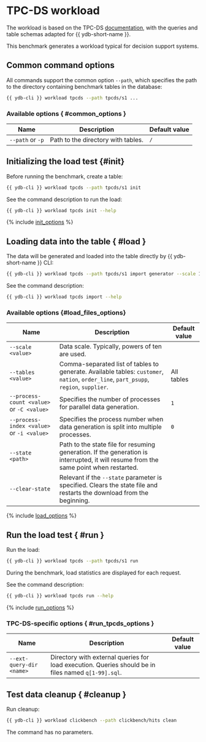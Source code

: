 # TPC-DS workload

The workload is based on the TPC-DS [documentation](https://www.tpc.org/TPC_Documents_Current_Versions/pdf/TPC-DS_v3.2.0.pdf), with the queries and table schemas adapted for {{ ydb-short-name }}.

This benchmark generates a workload typical for decision support systems.

## Common command options

All commands support the common option `--path`, which specifies the path to the directory containing benchmark tables in the database:

```bash
{{ ydb-cli }} workload tpcds --path tpcds/s1 ...
```

### Available options { #common_options }

Name | Description | Default value
---|---|---
`--path` or `-p` | Path to the directory with tables. | `/`

## Initializing the load test {#init}

Before running the benchmark, create a table:

```bash
{{ ydb-cli }} workload tpcds --path tpcds/s1 init
```

See the command description to run the load:

```bash
{{ ydb-cli }} workload tpcds init --help
```

{% include [init_options](./_includes/workload/init_options_tpc.md) %}

## Loading data into the table { #load }

The data will be generated and loaded into the table directly by {{ ydb-short-name }} CLI:

```bash
{{ ydb-cli }} workload tpcds --path tpcds/s1 import generator --scale 1
```

See the command description:

```bash
{{ ydb-cli }} workload tpcds import --help
```

### Available options {#load_files_options}

| Name                                  | Description                                                                                                                                                    | Default value |
|---------------------------------------|----------------------------------------------------------------------------------------------------------------------------------------------------------------|---------------|
| `--scale <value>`                     | Data scale. Typically, powers of ten are used.                                                                                                                  |               |
| `--tables <value>`                    | Comma-separated list of tables to generate. Available tables: `customer`, `nation`, `order_line`, `part_psupp`, `region`, `supplier`.                           | All tables    |
| `--process-count <value>` or `-C <value>` | Specifies the number of processes for parallel data generation.                                                                                                  | `1`           |
| `--process-index <value>` or `-i <value>` | Specifies the process number when data generation is split into multiple processes.                                                                              | `0`           |
| `--state <path>`                      | Path to the state file for resuming generation. If the generation is interrupted, it will resume from the same point when restarted.                                |               |
| `--clear-state`                       | Relevant if the `--state` parameter is specified. Clears the state file and restarts the download from the beginning.                                             |               |

{% include [load_options](./_includes/workload/load_options.md) %}

## Run the load test { #run }

Run the load:

```bash
{{ ydb-cli }} workload tpcds --path tpcds/s1 run
```

During the benchmark, load statistics are displayed for each request.

See the command description:

```bash
{{ ydb-cli }} workload tpcds run --help
```

{% include [run_options](./_includes/workload/run_options.md) %}

### TPC-DS-specific options { #run_tpcds_options }

Name | Description | Default value
---|---|---
`--ext-query-dir <name>` | Directory with external queries for load execution. Queries should be in files named `q[1-99].sql`. |

## Test data cleanup { #cleanup }

Run cleanup:

```bash
{{ ydb-cli }} workload clickbench --path clickbench/hits clean
```

The command has no parameters.
